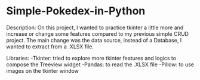 # Simple-Pokedex-in-Python

Description:
On this project, I wanted to practice tkinter a little more and increase or change some features compared to my previous simple CRUD project. 
The main change was the data source, instead of a Database, I wanted to extract from a .XLSX file. 

Libraries:
-Tkinter: tried to explore more tkinter features and logics to compose the Treeview widget 
-Pandas: to read the .XLSX file 
-Pillow: to use images on the tkinter window

 
